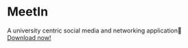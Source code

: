 # MeetIn 
A university centric social media and networking application💬 <br>
[Download now!](https://play.google.com/store/apps/details?id=com.isavit.meetin)

